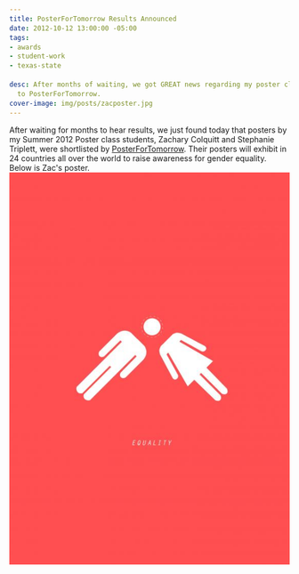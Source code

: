 ```yaml
---
title: PosterForTomorrow Results Announced
date: 2012-10-12 13:00:00 -05:00
tags:
- awards
- student-work
- texas-state

desc: After months of waiting, we got GREAT news regarding my poster class' submissions
  to PosterForTomorrow.
cover-image: img/posts/zacposter.jpg
---
```


After waiting for months to hear results, we just found today that posters by my Summer 2012 Poster class students, Zachary Colquitt and Stephanie Triplett, were shortlisted by <a href="http://www.posterfortomorrow.org/en/gallery/competitions/gender-equality-now" >PosterForTomorrow</a>. Their posters will exhibit in 24 countries all over the world to raise awareness for gender equality. Below is Zac's poster.
<img src="/static/img/posts/zacposter.jpg" alt="Student's Poster that was shortlisted for the competition">
